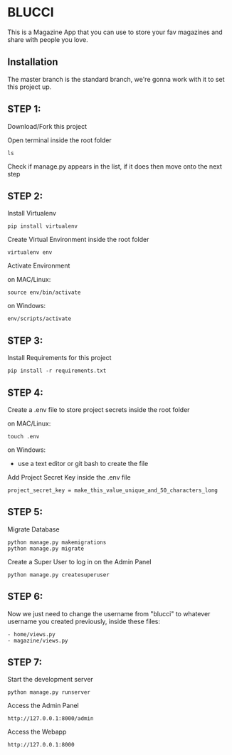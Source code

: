 # BLUCCI

This is a Magazine App that you can use to store your fav magazines and share with people you love.


## Installation
The master branch is the standard branch, we're gonna work with it to set this project up.


## STEP 1:
Download/Fork this project

Open terminal inside the root folder
```
ls
```
Check if manage.py appears in the list, if it does then move onto the next step 


## STEP 2:
Install Virtualenv
```
pip install virtualenv
```
Create Virtual Environment inside the root folder
```
virtualenv env
```
Activate Environment

on MAC/Linux:
```
source env/bin/activate
```
on Windows:
```
env/scripts/activate
```

## STEP 3:
Install Requirements for this project
```
pip install -r requirements.txt
```

## STEP 4:
Create a .env file to store project secrets inside the root folder

on MAC/Linux:
```
touch .env
```
on Windows:

 - use a text editor or git bash to create the file

Add Project Secret Key inside the .env file
```
project_secret_key = make_this_value_unique_and_50_characters_long
```

## STEP 5:
Migrate Database
```
python manage.py makemigrations
python manage.py migrate
```
Create a Super User to log in on the Admin Panel
```
python manage.py createsuperuser
```

## STEP 6:
Now we just need to change the username from "blucci" to whatever username you created previously, inside these files:

	- home/views.py
	- magazine/views.py


## STEP 7:
Start the development server
```
python manage.py runserver
```
Access the Admin Panel
```
http://127.0.0.1:8000/admin
```
Access the Webapp
```
http://127.0.0.1:8000
```
